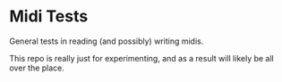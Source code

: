 # Midi Tests

General tests in reading (and possibly) writing midis.

This repo is really just for experimenting,
and as a result will likely be all over the place.